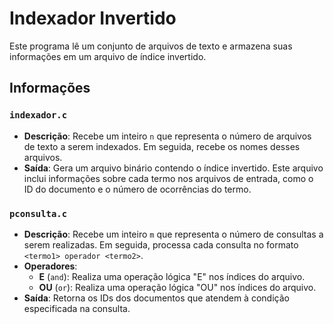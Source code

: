 # Indexador Invertido

Este programa lê um conjunto de arquivos de texto e armazena suas informações em um arquivo de índice invertido.

## Informações

### `indexador.c`

- **Descrição**: Recebe um inteiro `n` que representa o número de arquivos de texto a serem indexados. Em seguida, recebe os nomes desses arquivos.
- **Saída**: Gera um arquivo binário contendo o índice invertido. Este arquivo inclui informações sobre cada termo nos arquivos de entrada, como o ID do documento e o número de ocorrências do termo.

### `pconsulta.c`

- **Descrição**: Recebe um inteiro `m` que representa o número de consultas a serem realizadas. Em seguida, processa cada consulta no formato `<termo1> operador <termo2>`.
- **Operadores**:
  - **E** (`and`): Realiza uma operação lógica "E" nos índices do arquivo.
  - **OU** (`or`): Realiza uma operação lógica "OU" nos índices do arquivo.
- **Saída**: Retorna os IDs dos documentos que atendem à condição especificada na consulta.

